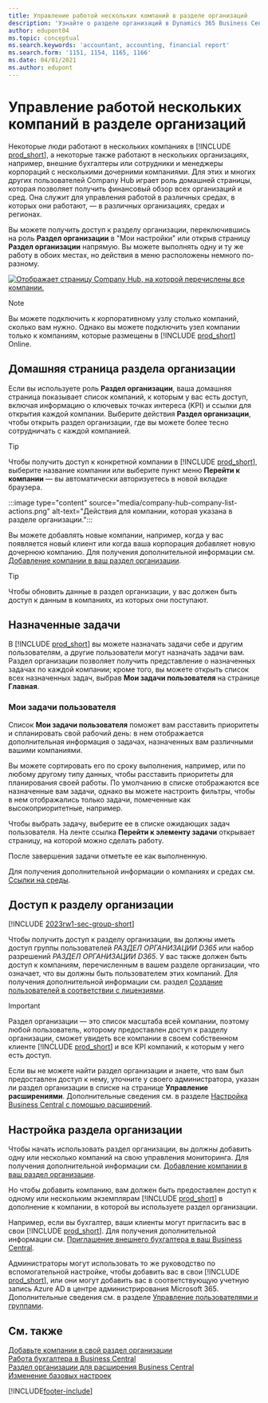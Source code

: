 ```yaml
---
title: Управление работой нескольких компаний в разделе организаций
description: 'Узнайте о разделе организаций в Dynamics 365 Business Central, который вы используете для управления своей работой в нескольких компаниях.'
author: edupont04
ms.topic: conceptual
ms.search.keywords: 'accountant, accounting, financial report'
ms.search.form: '1151, 1154, 1165, 1166'
ms.date: 04/01/2021
ms.author: edupont
---
```


# <a name="manage-work-across-multiple-companies-in-the-company-hub"></a><a name="manage-work-across-multiple-companies-in-the-company-hub"></a>Управление работой нескольких компаний в разделе организаций

Некоторые люди работают в нескольких компаниях в [!INCLUDE [prod_short](includes/prod_short.md)], а некоторые также работают в нескольких организациях, например, внешние бухгалтеры или сотрудники и менеджеры корпораций с несколькими дочерними компаниями. Для этих и многих других пользователей Company Hub играет роль домашней страницы, которая позволяет получить финансовый обзор всех организаций и сред. Она служит для управления работой в различных средах, в которых они работают, — в различных организациях, средах и регионах.  

Вы можете получить доступ к разделу организации, переключившись на роль **Раздел организации** в "Мои настройки" или открыв страницу **Раздел организации** напрямую. Вы можете выполнять одну и ту же работу в обоих местах, но действия в меню расположены немного по-разному.  

[![Отображает страницу Company Hub, на которой перечислены все компании.](media/company-hub.png)](media/company-hub.png#lightbox)  

> [!NOTE]
> Вы можете подключить к корпоративному узлу столько компаний, сколько вам нужно. Однако вы можете подключить узел компании только к компаниям, которые размещены в [!INCLUDE [prod_short](includes/prod_short.md)] Online.

## <a name="company-hub-home-page"></a><a name="company-hub-home-page"></a>Домашняя страница раздела организации

Если вы используете роль **Раздел организации**, ваша домашняя страница показывает список компаний, к которым у вас есть доступ, включая информацию о ключевых точках интереса (KPI) и ссылки для открытия каждой компании. <!--You can customize the dashboard to show the data points that you want to see by adding or removing columns. For example, you might want to see taxes that are due, how many open sales documents each company has, or the number of purchase invoices that are due next week. You can configure the view to suit your needs. If you have added many companies, you can use filters to sort your view.--> Выберите действия **Раздел организации**, чтобы открыть раздел организации, где вы можете более тесно сотрудничать с каждой компанией.  

> [!TIP]
> Чтобы получить доступ к конкретной компании в [!INCLUDE [prod_short](includes/prod_short.md)], выберите название компании или выберите пункт меню **Перейти к компании** — вы автоматически авторизуетесь в новой вкладке браузера.

:::image type="content" source="media/company-hub-company-list-actions.png" alt-text="Действия для компании, которая указана в разделе организации.":::

Вы можете добавлять новые компании, например, когда у вас появляется новый клиент или когда ваша корпорация добавляет новую дочернюю компанию. Для получения дополнительной информации см. [Добавление компании в ваш раздел организации](company-hub-add-company.md).  

> [!TIP]
> Чтобы обновить данные в раздел организации, у вас должен быть доступ к данным в компаниях, из которых они поступают.

<!--## Company details

In the **Company Hub** page, you can see more information about each company by choosing the name of the company that you want to learn more about. This opens the **Company Details** pane, where you can see additional information, such as the following:  

* Cash account balances  
* Cash flow forecast  
* Overdue purchase invoices  
* Overdue sales invoices  

> [!TIP]
> You can launch predefined Excel workbooks from the **Reports** tab in the ribbon. These Excel workbooks are designed as ready-to-print key financial statements and reports, but you can also modify them to fit your needs. For more information, see [Analyzing Financial Statements in Microsoft Excel](finance-analyze-excel.md).  

Otherwise, close the details pane and continue to the next company.  -->

## <a name="assigned-tasks"></a><a name="assigned-tasks"></a>Назначенные задачи

В [!INCLUDE [prod_short](includes/prod_short.md)] вы можете назначать задачи себе и другим пользователям, а другие пользователи могут назначать задачи вам. Раздел организации позволяет получить представление о назначенных задачах по каждой компании; кроме того, вы можете открыть список всех назначенных задач, выбрав **Мои задачи пользователя** на странице **Главная**.  

<!--In the client company, you also have cues that call out tasks assigned to you in this particular client.  -->

### <a name="my-user-tasks"></a><a name="my-user-tasks"></a>Мои задачи пользователя

Список **Мои задачи пользователя** поможет вам расставить приоритеты и спланировать свой рабочий день: в нем отображается дополнительная информация о задачах, назначенных вам различными вашими компаниями.  

Вы можете сортировать его по сроку выполнения, например, или по любому другому типу данных, чтобы расставить приоритеты для планирования своей работы. По умолчанию в списке отображаются все назначенные вам задачи, однако вы можете настроить фильтры, чтобы в нем отображались только задачи, помеченные как высокоприоритетные, например.  

Чтобы выбрать задачу, выберите ее в списке ожидающих задач пользователя. На ленте ссылка **Перейти к элементу задачи** открывает страницу, на которой можно сделать работу.  

После завершения задачи отметьте ее как выполненную.  

Для получения дополнительной информации о компаниях и средах см. [Ссылки на среды](company-hub-add-company.md#environment-links).  

## <a name="access-the-company-hub"></a><a name="access-the-company-hub"></a>Доступ к разделу организации

[!INCLUDE [2023rw1-sec-group-short](includes/2023rw1-sec-group-short.md)]

Чтобы получить доступ к разделу организации, вы должны иметь доступ группы пользователей *РАЗДЕЛ ОРГАНИЗАЦИИ D365* или набор разрешений *РАЗДЕЛ ОРГАНИЗАЦИИ D365*. У вас также должен быть доступ к компаниям, перечисленным в вашем разделе организации, что означает, что вы должны быть пользователем этих компаний. Для получения дополнительной информации см. раздел [Создание пользователей в соответствии с лицензиями](ui-how-users-permissions.md).  

> [!IMPORTANT]
> Раздел организации — это список масштаба всей компании, поэтому любой пользователь, которому предоставлен доступ к разделу организации, сможет увидеть все компании в своем собственном клиенте [!INCLUDE [prod_short](includes/prod_short.md)] и все KPI компаний, к которым у него есть доступ.

Если вы не можете найти раздел организации и знаете, что вам был предоставлен доступ к нему, уточните у своего администратора, указан ли раздел организации в списке на странице **Управление расширениями**. Дополнительные сведения см. в разделе [Настройка Business Central с помощью расширений](ui-extensions.md).  

## <a name="set-up-the-company-hub"></a><a name="set-up-the-company-hub"></a>Настройка раздела организации

Чтобы начать использовать раздел организации, вы должны добавить одну или несколько компаний на свою управления мониторинга. Для получения дополнительной информации см. [Добавление компании в ваш раздел организации](company-hub-add-company.md).  

Но чтобы добавить компанию, вам должен быть предоставлен доступ к одному или нескольким экземплярам [!INCLUDE [prod_short](includes/prod_short.md)] в дополнение к компании, в которой вы используете раздел организации.  

Например, если вы бухгалтер, ваши клиенты могут пригласить вас в свои [!INCLUDE [prod_short](includes/prod_short.md)]. Для получения дополнительной информации см. [Приглашение внешнего бухгалтера в ваш Business Central](finance-accounting.md#inviteaccountant).  

Администраторы могут использовать то же руководство по вспомогательной настройке, чтобы добавить вас в свои [!INCLUDE [prod_short](includes/prod_short.md)], или они могут добавить вас в соответствующую учетную запись Azure AD в центре администрирования Microsoft 365. Дополнительные сведения см. в разделе [Управление пользователями и группами](/microsoft-365/admin/add-users/?view=o365-worldwide&preserve-view=true).  

## <a name="see-also"></a><a name="see-also"></a>См. также

[Добавьте компании в свой раздел организации](company-hub-add-company.md)  
[Работа бухгалтера в Business Central](finance-accounting.md)  
[Раздел организации для расширения Business Central](ui-extensions-company-hub.md)  
[Изменение базовых настроек](ui-change-basic-settings.md)  


[!INCLUDE[footer-include](includes/footer-banner.md)]
